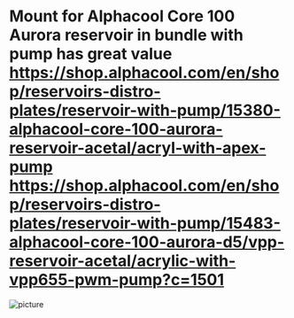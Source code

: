 # Mount for Alphacool Core 100 Aurora reservoir in bundle with pump has great value https://shop.alphacool.com/en/shop/reservoirs-distro-plates/reservoir-with-pump/15380-alphacool-core-100-aurora-reservoir-acetal/acryl-with-apex-pump https://shop.alphacool.com/en/shop/reservoirs-distro-plates/reservoir-with-pump/15483-alphacool-core-100-aurora-d5/vpp-reservoir-acetal/acrylic-with-vpp655-pwm-pump?c=1501


![picture](https://github.com/lukascechovic/watercooling/blob/main/pictures/pump_mount_detail.jpg)

